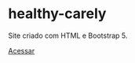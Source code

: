 # healthy-carely

<p>Site criado com HTML e Bootstrap 5.</p>
<a href="https://dayannebugarim.github.io/healthy-carely/" target="_blank">Acessar</a>